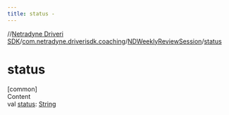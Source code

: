 ```yaml
---
title: status -
---
```

//[Netradyne Driveri SDK](../../index.md)/[com.netradyne.driverisdk.coaching](../index.md)/[NDWeeklyReviewSession](index.md)/[status](status.md)



# status  
[common]  
Content  
val [status](status.md): [String](https://kotlinlang.org/api/latest/jvm/stdlib/kotlin/-string/index.html)  



